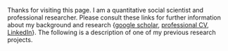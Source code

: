 Thanks for visiting this page. I am a quantitative social scientist and professional researcher. Please consult these links for further information about my background and research {[google scholar](https://scholar.google.com/citations?user=6KLv8dEAAAAJ&hl=en), [professional CV]([https://www.dropbox.com/scl/fi/o7xilz8e9tom1mrjhm2eq/Gell-Redman_CV_QuantUXR.pdf?rlkey=4rshpayh370qke5cm07bpxszg&dl=0](https://docs.google.com/document/d/1sZK9RCPjxFaXNzXjYAoLeQ-ou8ZVSpf6EMlHVH0FtXc/edit?usp=sharing)), [LinkedIn](https://www.linkedin.com/in/micah-gell-redman/)}. The following is a description of one of my previous research projects.
